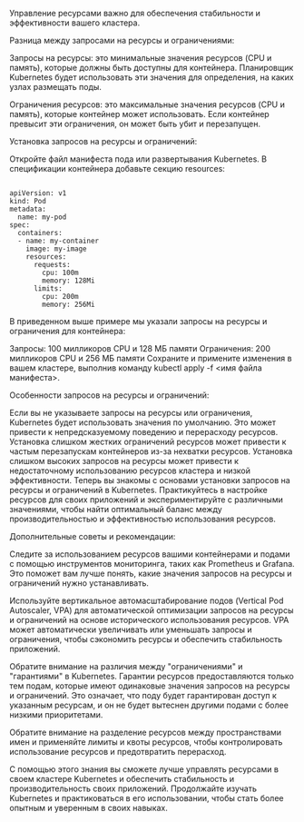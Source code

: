 Управление ресурсами важно для обеспечения стабильности и эффективности вашего кластера.

Разница между запросами на ресурсы и ограничениями:

Запросы на ресурсы: это минимальные значения ресурсов (CPU и память), которые должны быть доступны для контейнера. Планировщик Kubernetes будет использовать эти значения для определения, на каких узлах размещать поды.

Ограничения ресурсов: это максимальные значения ресурсов (CPU и память), которые контейнер может использовать. Если контейнер превысит эти ограничения, он может быть убит и перезапущен.

Установка запросов на ресурсы и ограничений:

Откройте файл манифеста пода или развертывания Kubernetes. В спецификации контейнера добавьте секцию resources:
<pre><code>
apiVersion: v1
kind: Pod
metadata:
  name: my-pod
spec:
  containers:
  - name: my-container
    image: my-image
    resources:
      requests:
        cpu: 100m
        memory: 128Mi
      limits:
        cpu: 200m
        memory: 256Mi</code></pre>

В приведенном выше примере мы указали запросы на ресурсы и ограничения для контейнера:

Запросы: 100 милликоров CPU и 128 МБ памяти
Ограничения: 200 милликоров CPU и 256 МБ памяти
Сохраните и примените изменения в вашем кластере, выполнив команду kubectl apply -f <имя файла манифеста>.

Особенности запросов на ресурсы и ограничений:

Если вы не указываете запросы на ресурсы или ограничения, Kubernetes будет использовать значения по умолчанию. Это может привести к непредсказуемому поведению и перерасходу ресурсов.
Установка слишком жестких ограничений ресурсов может привести к частым перезапускам контейнеров из-за нехватки ресурсов.
Установка слишком высоких запросов на ресурсы может привести к недостаточному использованию ресурсов кластера и низкой эффективности.
Теперь вы знакомы с основами установки запросов на ресурсы и ограничений в Kubernetes. Практикуйтесь в настройке ресурсов
для своих приложений и экспериментируйте с различными значениями, чтобы найти оптимальный баланс между производительностью и эффективностью использования ресурсов.

Дополнительные советы и рекомендации:

Следите за использованием ресурсов вашими контейнерами и подами с помощью инструментов мониторинга, таких как Prometheus и Grafana. Это поможет вам лучше понять, какие значения запросов на ресурсы и ограничений нужно устанавливать.

Используйте вертикальное автомасштабирование подов (Vertical Pod Autoscaler, VPA) для автоматической оптимизации запросов на ресурсы и ограничений на основе исторического использования ресурсов. VPA может автоматически увеличивать или уменьшать запросы и ограничения, чтобы сэкономить ресурсы и обеспечить стабильность приложений.

Обратите внимание на различия между "ограничениями" и "гарантиями" в Kubernetes. Гарантии ресурсов предоставляются только тем подам, которые имеют одинаковые значения запросов на ресурсы и ограничений. Это означает, что поду будет гарантирован доступ к указанным ресурсам, и он не будет вытеснен другими подами с более низкими приоритетами.

Обратите внимание на разделение ресурсов между пространствами имен и применяйте лимиты и квоты ресурсов, чтобы контролировать использование ресурсов и предотвратить перерасход.

С помощью этого знания вы сможете лучше управлять ресурсами в своем кластере Kubernetes и обеспечить стабильность и производительность своих приложений. Продолжайте изучать Kubernetes и практиковаться в его использовании, чтобы стать более опытным и уверенным в своих навыках.
